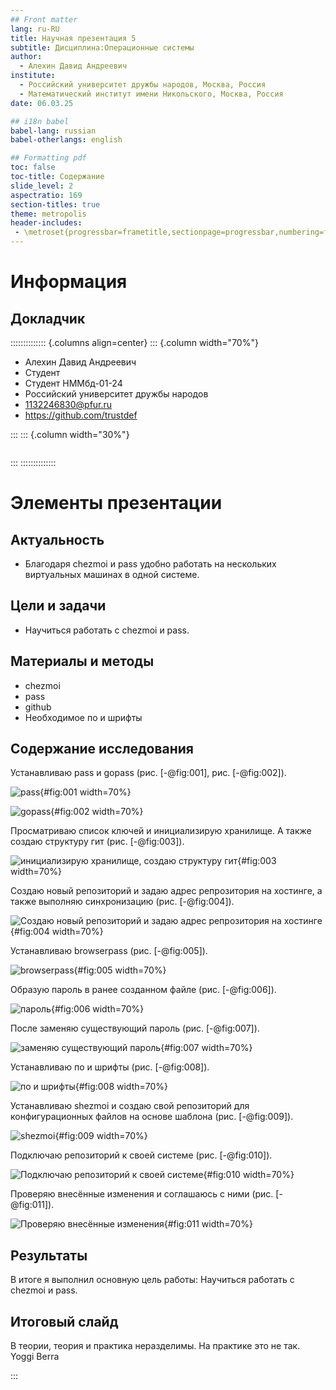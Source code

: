 ```yaml
---
## Front matter
lang: ru-RU
title: Научная презентация 5
subtitle: Дисциплина:Операционные системы
author:
  - Алехин Давид Андреевич
institute:
  - Российский университет дружбы народов, Москва, Россия
  - Математический институт имени Никольского, Москва, Россия
date: 06.03.25

## i18n babel
babel-lang: russian
babel-otherlangs: english

## Formatting pdf
toc: false
toc-title: Содержание
slide_level: 2
aspectratio: 169
section-titles: true
theme: metropolis
header-includes:
 - \metroset{progressbar=frametitle,sectionpage=progressbar,numbering=fraction}
---
```


# Информация

## Докладчик

:::::::::::::: {.columns align=center}
::: {.column width="70%"}

  * Алехин Давид Андреевич 
  * Студент 
  * Студент НММбд-01-24
  * Российский университет дружбы народов
  * [1132246830@pfur.ru](mailto:trustdef@gamil.com)
  * <https://github.com/trustdef>

:::
::: {.column width="30%"}

![]()

:::
::::::::::::::



# Элементы презентации

## Актуальность

- Благодаря chezmoi и pass удобно работать на нескольких виртуальных машинах в одной системе.

## Цели и задачи

- Научиться работать с chezmoi и pass.

## Материалы и методы

- chezmoi
- pass
- github 
- Необходимое по и шрифты

## Содержание исследования


Устанавливаю pass и  gopass (рис. [-@fig:001], рис. [-@fig:002]).

![pass](/home/davidalekhin/Изображения/2025-03-10T15:12:52,230844190+03:00.png){#fig:001 width=70%}

![gopass](/home/davidalekhin/Изображения/2025-03-10T15:13:26,050267247+03:00.png){#fig:002 width=70%}

Просматриваю список ключей и инициализирую хранилище. А также создаю структуру гит (рис. [-@fig:003]).

![инициализирую хранилище, создаю структуру гит](/home/davidalekhin/Изображения/2025-03-10T15:15:19,689353156+03:00.png){#fig:003 width=70%}

Создаю новый репозиторий и задаю адрес репрозитория на хостинге, а также выполняю синхронизацию (рис. [-@fig:004]).

![Создаю новый репозиторий и задаю адрес репрозитория на хостинге](/home/davidalekhin/Изображения/2025-03-10T15:32:02,745215025+03:00.png){#fig:004 width=70%}

Устанавливаю browserpass (рис. [-@fig:005]).

![browserpass](/home/davidalekhin/Изображения/2025-03-10T15:36:19,630279881+03:00.png){#fig:005 width=70%}

Образую пароль в ранее созданном файле (рис. [-@fig:006]).

![пароль](/home/davidalekhin/Изображения/2025-03-10T15:42:05,203780851+03:00.png){#fig:006 width=70%}

После заменяю существующий пароль (рис. [-@fig:007]).

![заменяю существующий пароль](/home/davidalekhin/Изображения/2025-03-10T15:44:03,528577066+03:00.png){#fig:007 width=70%}

Устанавливаю по и шрифты (рис. [-@fig:008]).

![по и шрифты](/home/davidalekhin/Изображения/2025-03-10T15:47:25,999559172+03:00.png){#fig:008 width=70%}

Устанавливаю shezmoi и создаю свой репозиторий для конфигурационных файлов на основе шаблона (рис. [-@fig:009]).

![shezmoi](/home/davidalekhin/Изображения/2025-03-11T20:30:09,972908700+03:00.png){#fig:009 width=70%}

Подключаю репозиторий к своей системе (рис. [-@fig:010]).

![Подключаю репозиторий к своей системе](/home/davidalekhin/Изображения/2025-03-11T20:49:15,444440616+03:00.png){#fig:010 width=70%}

Проверяю внесённые изменения и соглашаюсь с ними (рис. [-@fig:011]).

![Проверяю внесённые изменения](/home/davidalekhin/Изображения/2025-03-11T20:49:32,787147946+03:00.png){#fig:011 width=70%}


## Результаты

В итоге я выполнил основную цель работы:
Научиться работать с chezmoi и pass.

## Итоговый слайд

В теории, теория и практика неразделимы. На практике это не так.
Yoggi Berra

:::

